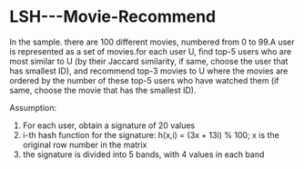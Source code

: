 # LSH---Movie-Recommend

In the sample. there are 100 different movies, numbered from 0 to 99.A user is represented as a set of movies.for each user U, find top-5 users who are most similar to U (by their Jaccard similarity, if same, choose the user that has smallest ID), and recommend top-3 movies to U where the movies are ordered by the number of these top-5 users who have watched them (if same, choose the movie that has the smallest ID).


Assumption:
1. For each user, obtain a signature of 20 values
2. i-th hash function for the signature: h(x,i) = (3x + 13i) % 100; x is the original row number in the matrix
3. the signature is divided into 5 bands, with 4 values in each band
